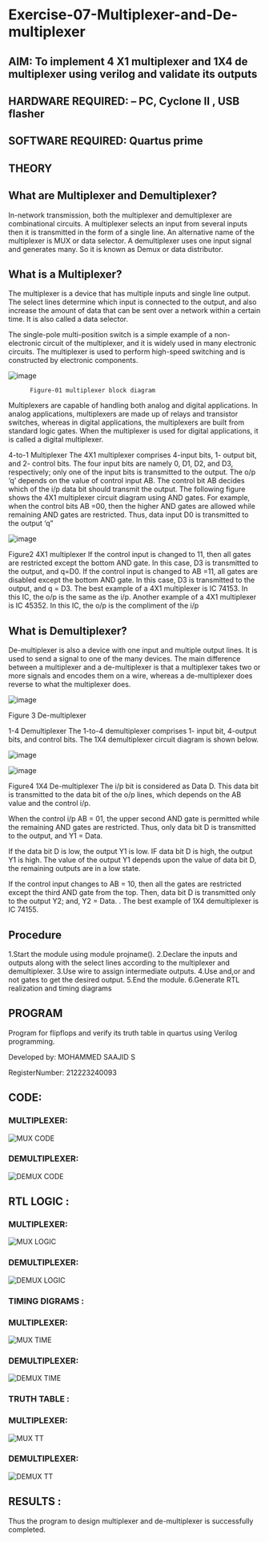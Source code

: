 # Exercise-07-Multiplexer-and-De-multiplexer
## AIM: To implement 4 X1 multiplexer and 1X4 de multiplexer using verilog and validate its outputs
## HARDWARE REQUIRED:  – PC, Cyclone II , USB flasher
## SOFTWARE REQUIRED:   Quartus prime
## THEORY 

## What are Multiplexer and Demultiplexer?
In-network transmission, both the multiplexer and demultiplexer are combinational circuits. A multiplexer selects an input from several inputs then it is transmitted in the form of a single line. An alternative name of the multiplexer is MUX or data selector. A demultiplexer uses one input signal and generates many. So it is known as Demux or data distributor.

## What is a Multiplexer?
The multiplexer is a device that has multiple inputs and single line output. The select lines determine which input is connected to the output, and also increase the amount of data that can be sent over a network within a certain time. It is also called a data selector.

The single-pole multi-position switch is a simple example of a non-electronic circuit of the multiplexer, and it is widely used in many electronic circuits. The multiplexer is used to perform high-speed switching and is constructed by electronic components.

![image](https://user-images.githubusercontent.com/36288975/170912485-73c395c7-23c0-4e78-a53d-a2f0d07d9662.png)

          Figure-01 multiplexer block diagram 

Multiplexers are capable of handling both analog and digital applications. In analog applications, multiplexers are made up of relays and transistor switches, whereas in digital applications, the multiplexers are built from standard logic gates. When the multiplexer is used for digital applications, it is called a digital multiplexer.

4-to-1 Multiplexer
The 4X1 multiplexer comprises 4-input bits, 1- output bit, and 2- control bits. The four input bits are namely 0, D1, D2, and D3, respectively; only one of the input bits is transmitted to the output. The o/p ‘q’ depends on the value of control input AB. The control bit AB decides which of the i/p data bit should transmit the output. The following figure shows the 4X1 multiplexer circuit diagram using AND gates. For example, when the control bits AB =00, then the higher AND gates are allowed while remaining AND gates are restricted. Thus, data input D0 is transmitted to the output ‘q”

![image](https://user-images.githubusercontent.com/36288975/170912568-3598c60a-5035-41f3-b0c4-ccedba13aca5.png)


Figure2 4X1 multiplexer 
If the control input is changed to 11, then all gates are restricted except the bottom AND gate. In this case, D3 is transmitted to the output, and q=D0. If the control input is changed to AB =11, all gates are disabled except the bottom AND gate. In this case, D3 is transmitted to the output, and q = D3. The best example of a 4X1 multiplexer is IC 74153. In this IC, the o/p is the same as the i/p. Another example of a 4X1 multiplexer is IC 45352. In this IC, the o/p is the compliment of the i/p


## What is Demultiplexer?
De-multiplexer is also a device with one input and multiple output lines. It is used to send a signal to one of the many devices. The main difference between a multiplexer and a de-multiplexer is that a multiplexer takes two or more signals and encodes them on a wire, whereas a de-multiplexer does reverse to what the multiplexer does.

![image](https://user-images.githubusercontent.com/36288975/170912606-a30e4b74-1726-4430-b245-2c3c3d9c232d.png)

Figure 3 De-multiplexer 

1-4 Demultiplexer
The 1-to-4 demultiplexer comprises 1- input bit, 4-output bits, and control bits. The 1X4 demultiplexer circuit diagram is shown below.

![image](https://user-images.githubusercontent.com/36288975/170912683-00fb746a-1d45-4023-91d1-3a70b841073c.png)

![image](https://user-images.githubusercontent.com/36288975/170912741-7cbd52af-7e0d-4be3-b5c6-6fb9c4eca7c9.png)

Figure4 1X4 De-multiplexer 
The i/p bit is considered as Data D. This data bit is transmitted to the data bit of the o/p lines, which depends on the AB value and the control i/p.

When the control i/p AB = 01, the upper second AND gate is permitted while the remaining AND gates are restricted. Thus, only data bit D is transmitted to the output, and Y1 = Data.

If the data bit D is low, the output Y1 is low. IF data bit D is high, the output Y1 is high. The value of the output Y1 depends upon the value of data bit D, the remaining outputs are in a low state.

If the control input changes to AB = 10, then all the gates are restricted except the third AND gate from the top. Then, data bit D is transmitted only to the output Y2; and, Y2 = Data. . The best example of 1X4 demultiplexer is IC 74155.

 
 
## Procedure

1.Start the module using module projname().
2.Declare the inputs and outputs along with the select lines according to the multiplexer and demultiplexer.
3.Use wire to assign intermediate outputs.
4.Use and,or and not gates to get the desired output.
5.End the module.
6.Generate RTL realization and timing diagrams

## PROGRAM 
Program for flipflops  and verify its truth table in quartus using Verilog programming.

Developed by: MOHAMMED SAAJID S

RegisterNumber: 212223240093

## CODE:

### MULTIPLEXER:

![MUX CODE](https://github.com/Confusion7/Exercise-07-Multiplexer-and-De-multiplexer/assets/141727149/1f788c9d-6768-488e-87ea-6cbef6310ac4)

### DEMULTIPLEXER:

![DEMUX CODE](https://github.com/Confusion7/Exercise-07-Multiplexer-and-De-multiplexer/assets/141727149/06be360a-4f50-454c-a8c8-e6d702208b5a)

## RTL LOGIC :

### MULTIPLEXER:

![MUX LOGIC](https://github.com/Confusion7/Exercise-07-Multiplexer-and-De-multiplexer/assets/141727149/bf96cc05-4b46-49e4-85d9-a14eb59cd570)

### DEMULTIPLEXER:

![DEMUX LOGIC](https://github.com/Confusion7/Exercise-07-Multiplexer-and-De-multiplexer/assets/141727149/b197082b-10af-465c-9020-91b7c6077c5d)

### TIMING DIGRAMS :

### MULTIPLEXER:

![MUX TIME](https://github.com/Confusion7/Exercise-07-Multiplexer-and-De-multiplexer/assets/141727149/7cd1232a-5885-4451-b1bf-9d0742d10f2d)


### DEMULTIPLEXER:

![DEMUX TIME](https://github.com/Confusion7/Exercise-07-Multiplexer-and-De-multiplexer/assets/141727149/d5c5f6ca-093c-48b9-b635-6d68f530464b)


### TRUTH TABLE :

### MULTIPLEXER:

![MUX TT](https://github.com/Confusion7/Exercise-07-Multiplexer-and-De-multiplexer/assets/141727149/f024cf26-d36e-4838-bfc7-75e226eb52b1)


### DEMULTIPLEXER:

![DEMUX TT](https://github.com/Confusion7/Exercise-07-Multiplexer-and-De-multiplexer/assets/141727149/9e896aa7-e5ba-4d90-8854-54d2c9d5d151)






## RESULTS :

Thus the program to design multiplexer and de-multiplexer is successfully completed.
